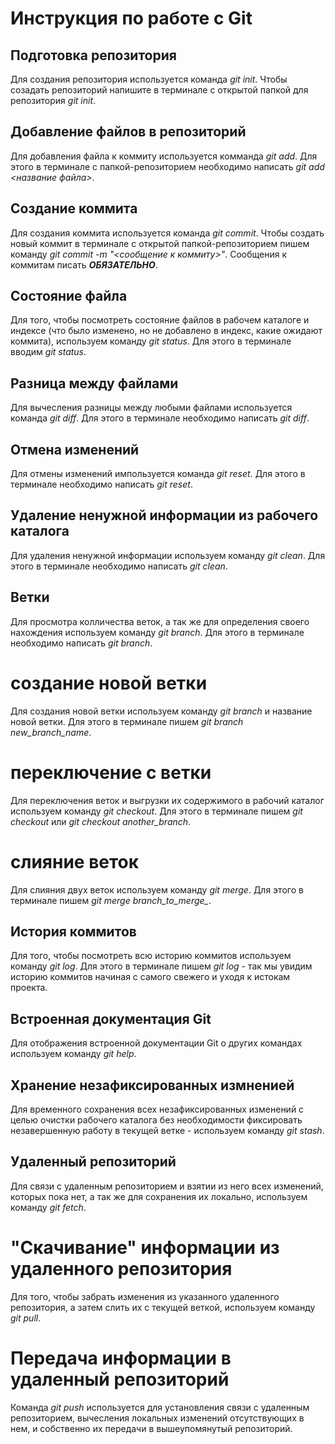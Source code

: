 # Инструкция по работе с Git

## Подготовка репозитория
Для создания репозитория используется команда *git init*. Чтобы созадать репозиторий напишите в терминале с открытой папкой для репозитория *git init*.

## Добавление файлов в репозиторий

Для добавления файла к коммиту используется комманда *git add*. Для этого в терминале с папкой-репозиторием необходимо написать *git add <название файла>*.

## Создание коммита

Для создания коммита используется команда *git commit*. Чтобы создать новый коммит в терминале с открытой папкой-репозиторием пишем команду *git commit -m "<сообщение к коммиту>"*. Сообщения к коммитам писать ***ОБЯЗАТЕЛЬНО***.

## Состояние файла

Для того, чтобы посмотреть состояние файлов в рабочем каталоге и индексе (что было изменено, но не добавлено в индекс, какие ожидают коммита), используем команду *git status*. Для этого в терминале вводим *git status*.

## Разница между файлами

Для вычесления разницы между любыми файлами используется команда *git diff*. Для этого в терминале необходимо написать *git diff*.

## Отмена изменений

Для отмены изменений импользуется команда *git reset*. Для этого в терминале необходимо написать *git reset*.  

## Удаление ненужной информации из рабочего каталога

Для удаления ненужной информации используем команду *git clean*. Для этого в терминале необходимо написать *git clean*.

## Ветки

Для просмотра колличества веток, а так же для определения своего нахождения используем команду *git branch*. Для этого в терминале необходимо написать *git branch*.

# создание новой ветки

Для создания новой ветки используем команду *git branch*  и название новой ветки. Для этого в терминале пишем *git branch new_branch_name*.

# переключение с ветки

Для переключения веток и выгрузки их содержимого в рабочий каталог используем команду *git checkout*. Для этого в терминале пишем *git checkout* или *git checkout another_branch*. 

# слияние веток

Для слияния двух веток используем команду *git merge*. Для этого в терминале пишем *git merge branch_to_merge_*. 

## История коммитов

Для того, чтобы посмотреть всю историю коммитов используем команду *git log*. Для этого в терминале пишем *git log* - так мы увидим историю коммитов начиная с самого свежего и уходя к истокам проекта.

## Встроенная документация Git

Для отображения встроенной документации Git о других командах используем команду *git help*. 

## Хранение незафиксированных измненией

Для временного сохранения всех незафиксированных изменений с целью очистки рабочего каталога без необходимости фиксировать незавершенную работу в текущей ветке - используем команду *git stash*.

## Удаленный репозиторий 

Для связи с удаленным репозиторием и взятии из него всех изменений, которых пока нет, а так же для сохранения их локально, используем команду *git fetch*.

# "Cкачивание" информации из удаленного репозитория

Для того, чтобы забрать изменения из указанного удаленного репозитория, а затем слить их с текущей веткой, используем команду *git pull*.

# Передача информации в удаленный репозиторий 

Команда *git push* используется для установления связи с удаленным репозиторием, вычесления локальных изменений отсутствующих в нем, и собственно их передачи в вышеупомянутый репозиторий.


















